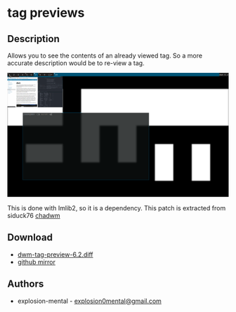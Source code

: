 tag previews
================

Description
-----------
Allows you to see the contents of an already viewed tag. So a more accurate
description would be to re-view a tag.


![screenshot](screenshot.png)



This is done with Imlib2, so it is a dependency. This patch is extracted from
siduck76 [chadwm](https://github.com/siduck76/chadwm)

Download
--------
* [dwm-tag-preview-6.2.diff](dwm-tag-preview-6.2.diff)
* [github mirror](https://github.com/explosion-mental/Dwm/blob/main/Patches/dwm-tag-preview-6.2.diff)

Authors
-------
* explosion-mental - <explosion0mental@gmail.com>
